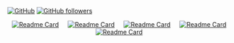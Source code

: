 [![GitHub](https://img.shields.io/badge/GitHub-%23121011?style=for-the-badge&logo=github&logoColor=white)](https://github.com/beta-nlp)
[![GitHub followers](https://img.shields.io/github/followers/JerryYin777?style=for-the-badge&logo=github&label=Followers)](https://github.com/beta-nlp)

<div style="display: flex; flex-wrap: wrap; justify-content: space-around;">
<!--     <a href="https://github.com/OpenBMB/MiniCPM"><img src="https://github-readme-stats.vercel.app/api/pin/?username=OpenBMB&amp;repo=MiniCPM" alt="Readme Card" /></a> -->
    <a href="https://github.com/beta-nlp/NoiseKWS"><img src="https://github-readme-stats.vercel.app/api/pin/?username=beta-nlp&amp;repo=NoiseKWS" alt="Readme Card" /></a>
    <a href="https://github.com/beta-nlp/MDRanker"><img src="https://github-readme-stats.vercel.app/api/pin/?username=beta-nlp&amp;repo=MDRanker" alt="Readme Card"  /></a>
    <a href="https://github.com/beta-nlp/GAR"><img src="https://github-readme-stats.vercel.app/api/pin/?username=beta-nlp&amp;repo=GAR" alt="Readme Card"  /></a>
    <a href="https://github.com/beta-nlp/CICD"><img src="https://github-readme-stats.vercel.app/api/pin/?username=beta-nlp&amp;repo=CICD" alt="Readme Card"  /></a>
    <a href="https://github.com/ljk1228/RAAMove"><img src="https://github-readme-stats.vercel.app/api/pin/?username=ljk1228&amp;repo=RAAMove" alt="Readme Card"  /></a>
    
    
</div>

